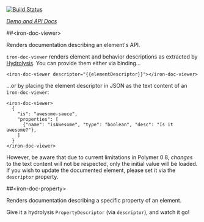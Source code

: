 
<!---

This README is automatically generated from the comments in these files:


Edit those files, and our readme bot will duplicate them over here!
Edit this file, and the bot will squash your changes :)

-->

[![Build Status](https://travis-ci.org/PolymerElements/iron-doc-viewer.svg?branch=master)](https://travis-ci.org/PolymerElements/iron-doc-viewer)

_[Demo and API Docs](https://elements.polymer-project.org/elements/iron-doc-viewer)_


##&lt;iron-doc-viewer&gt;


Renders documentation describing an element's API.

`iron-doc-viewer` renders element and behavior descriptions as extracted by
[Hydrolysis](https://github.com/PolymerLabs/hydrolysis). You can provide them
either via binding...

    <iron-doc-viewer descriptor="{{elementDescriptor}}"></iron-doc-viewer>

...or by placing the element descriptor in JSON as the text content of an
`iron-doc-viewer`:

    <iron-doc-viewer>
      {
        "is": "awesome-sauce",
        "properties": [
          {"name": "isAwesome", "type": "boolean", "desc": "Is it awesome?"},
        ]
      }
    </iron-doc-viewer>

However, be aware that due to current limitations in Polymer 0.8, _changes_ to
the text content will not be respected, only the initial value will be loaded.
If you wish to update the documented element, please set it via the `descriptor`
property.



##&lt;iron-doc-property&gt;


Renders documentation describing a specific property of an element.

Give it a hydrolysis `PropertyDescriptor` (via `descriptor`), and watch it go!


